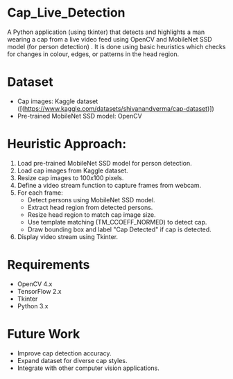 # Cap_Live_Detection
A Python application (using tkinter) that detects and highlights a man wearing a cap from a live video feed using OpenCV and MobileNet SSD model (for person detection) . It is done using basic heuristics which  checks for changes in colour, edges, or patterns in the head region.
# Dataset

- Cap images: Kaggle dataset ([(https://www.kaggle.com/datasets/shivanandverma/cap-dataset)])
- Pre-trained MobileNet SSD model: OpenCV

# Heuristic Approach:

1. Load pre-trained MobileNet SSD model for person detection.
2. Load cap images from Kaggle dataset.
3. Resize cap images to 100x100 pixels.
4. Define a video stream function to capture frames from webcam.
5. For each frame:
    - Detect persons using MobileNet SSD model.
    - Extract head region from detected persons.
    - Resize head region to match cap image size.
    - Use template matching (TM_CCOEFF_NORMED) to detect cap.
    - Draw bounding box and label "Cap Detected" if cap is detected.
6. Display video stream using Tkinter.
   
# Requirements
- OpenCV 4.x
- TensorFlow 2.x
- Tkinter
- Python 3.x
  
# Future Work
- Improve cap detection accuracy.
- Expand dataset for diverse cap styles.
- Integrate with other computer vision applications.




